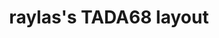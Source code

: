 ---
layout: layouts/keymapdb_entry.njk
OS: ['MacOS']
keymapAuthor: raylas
firmware: QMK
hasHomeRowMods: False
hasLetterOnThumb: False
keymapImage: https://i.imgur.com/cV9niMC.jpg
imageDate: idk
keyCount: 68
keyboard: Tada68
baseLayouts: ["QWERTY"]
languages: ['English']
layerCount: 2
title: "raylas's TADA68 layout"
isSplit: False
stagger: row
summary: 
keymapUrl: https://github.com/raylas/qmk_firmware/tree/master/keyboards/tada68/keymaps/raylas
writeup: https://github.com/raylas/qmk_firmware/tree/master/keyboards/tada68/keymaps/raylas/readme.md
---
